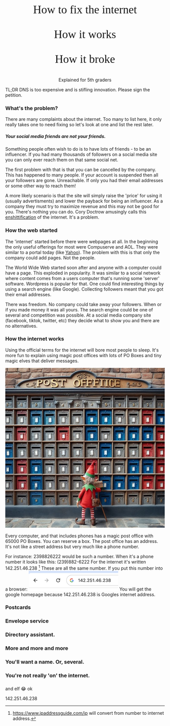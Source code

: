 <p style="text-align: center;font-family: 'Palatino';font-size:36px;">
How to fix the internet
</p><p style="text-align: center;font-family: 'Palatino';font-size:36px;">
How it works
</p><p style="text-align: center;font-family: 'Palatino';font-size:36px;">
How it broke
</p></p><p style="text-align: center;">
Explained for 5th graders
</p>

TL;DR DNS is too expensive and is stifling innovation. Please sign the petition.

### What's the problem?
There are many complaints about the internet. Too many to list here, it only really takes one to need fixing so let's look at one and list the rest later.

##### Your social media friends are not your friends. 
Something people often wish to do is to have lots of friends - to be an influencer. If you had many thousands of followers on a social media site you can only ever reach them on that same social net. 

The first problem with that is that you can be cancelled by the company. This has happened to many people. If your account is suspended then all your followers are gone. Unreachable. If only you had their email addresses or some other way to reach them!

A more likely scenario is that the site will simply raise the 'price' for using it (usually advertisments) and lower the payback for being an influencer. As a company they must try to maximize revenue and this may not be good for you. There's nothing you can do. Cory Doctrow amusingly calls this [enshittification](https://pluralistic.net/2023/01/21/potemkin-ai/#hey-guys) of the internet. It's a problem.

### How the web started

The 'internet' started before there were webpages at all. In the beginning the only useful offerings for most were Compuserve and AOL. They were similar to a portal today (like [Yahoo](https://yahoo.com)). The problem with this is that only the company could add pages. Not the people.

The World Wide Web started soon after and anyone with a computer could have a page. This exploded in popularity. It was similar to a social network where content comes from a users computer that's running some 'server' software. Wordpress is popular for that. One could find interesting things by using a search engine (like Google). Collecting followers meant that you got their email addresses.

There was freedom. No company could take away your followers. When or if you made money it was all yours. The search engine could be one of several and competition was possible. At a social media company site (facebook, tiktok, twitter, etc) they decide what to show you and there are no alternatives.

### How the internet works

Using the official terms for the internet will bore most people to sleep. It's more fun to explain using magic post offices with lots of PO Boxes and tiny magic elves that deliver messages.

![A wall of post office boxes with a very tiny magic elf](/ElfBoxes1.jpeg)

Every computer, and that includes phones has a magic post office with 65000 PO Boxes. You can reserve a box. The post office has an address. It's not like a street address but very much like a phone number.

For instance: 2398826222 would be such a number. When it's a phone number it looks like this: (239)882-6222  For the internet it's written 142.251.46.238 [^1] These are all the same number. If you put this number into a browser:
![google](/ip-of-google.png)
You will get the google homepage because 142.251.46.238 is Googles internet address.
 
### Postcards


### Envelope service

### Directory assistant.

### More and more and more


### You'll want a name. Or, several.


### You're not really 'on' the internet.


### 










[^1]: https://www.ipaddressguide.com/ip will convert from number to internet address. 



 and elf :joy: ok

142.251.46.238


